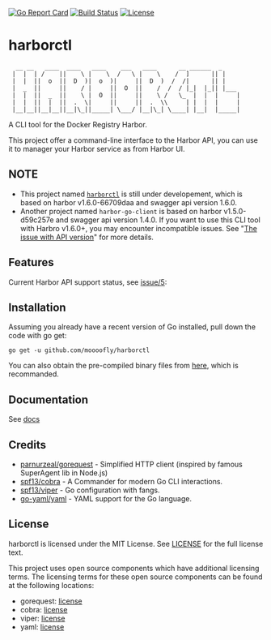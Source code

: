 [![Go Report Card](https://goreportcard.com/badge/gojp/goreportcard)](https://goreportcard.com/report/github.com/moooofly/harborctl) [![Build Status](https://travis-ci.org/moooofly/harborctl.svg?branch=master)](https://travis-ci.org/moooofly/harborctl) [![License](https://img.shields.io/badge/License-MIT-blue.svg)](https://github.com/moooofly/harborctl/blob/master/LICENSE)

# harborctl

```
  __ __   ____  ____   ____    ___   ____      __ ______  _
 |  |  | /    ||    \ |    \  /   \ |    \    /  ]      || |
 |  |  ||  o  ||  D  )|  o  )|     ||  D  )  /  /|      || |
 |  _  ||     ||    / |     ||  O  ||    /  /  / |_|  |_|| |___
 |  |  ||  _  ||    \ |  O  ||     ||    \ /   \_  |  |  |     |
 |  |  ||  |  ||  .  \|     ||     ||  .  \\     | |  |  |     |
 |__|__||__|__||__|\_||_____| \___/ |__|\_| \____| |__|  |_____|
```

A CLI tool for the Docker Registry Harbor.

This project offer a command-line interface to the Harbor API, you can use it to manager your Harbor service as from Harbor UI.

## NOTE

- This project named [`harborctl`](https://github.com/moooofly/harborctl) is still under developement, which is based on harbor v1.6.0-66709daa and swagger api version 1.6.0.
- Another project named `harbor-go-client` is based on harbor v1.5.0-d59c257e and swagger api version 1.4.0. If you want to use this CLI tool with Harbro v1.6.0+, you may encounter incompatible issues. See "[The issue with API version](https://github.com/moooofly/harbor-go-client/issues/27)" for more details.

## Features

Current Harbor API support status, see [issue/5](https://github.com/moooofly/harborctl/issues/5):

## Installation


Assuming you already have a recent version of Go installed, pull down the code with go get:

```
go get -u github.com/moooofly/harborctl
```

You can also obtain the pre-compiled binary files from [here](https://github.com/moooofly/harborctl/releases), which is recommanded.

## Documentation

See [docs](https://github.com/moooofly/harborctl/tree/master/docs)

## Credits

- [parnurzeal/gorequest](https://github.com/parnurzeal/gorequest) - Simplified HTTP client (inspired by famous SuperAgent lib in Node.js)
- [spf13/cobra](https://github.com/spf13/cobra) - A Commander for modern Go CLI interactions.
- [spf13/viper](https://github.com/spf13/viper) - Go configuration with fangs.
- [go-yaml/yaml](https://github.com/go-yaml/yaml) - YAML support for the Go language.

## License

harborctl is licensed under the MIT License. See [LICENSE](https://github.com/moooofly/harborctl/blob/master/LICENSE) for the full license text.

This project uses open source components which have additional licensing terms. The licensing terms for these open source components can be found at the following locations:

- gorequest: [license](https://github.com/parnurzeal/gorequest/blob/master/LICENSE)
- cobra: [license](https://github.com/spf13/cobra/blob/master/LICENSE.txt)
- viper: [license](https://github.com/spf13/viper/blob/master/LICENSE)
- yaml: [license](https://github.com/go-yaml/yaml/blob/v2/LICENSE)
